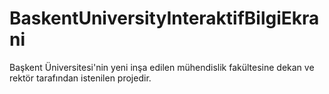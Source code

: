 # BaskentUniversityInteraktifBilgiEkrani

Başkent Üniversitesi'nin yeni inşa edilen mühendislik fakültesine dekan ve rektör tarafından istenilen projedir. 
